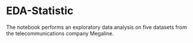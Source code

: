 # EDA-Statistic
The notebook performs an exploratory data analysis on five datasets from the telecommunications company Megaline.
